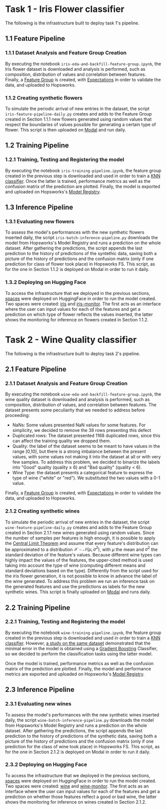 # Task 1 - Iris Flower classifier

The following is the infrastructure built to deploy task 1's pipeline.
## 1.1 Feature Pipeline
### 1.1.1 Dataset Analysis and Feature Group Creation

By executing the notebook `iris-eda-and-backfill-feature-group.ipynb`, the Iris flower dataset is downloaded and analysis is performed, such as composition, distribution of values and correlation between features.
Finally, a [Feature Group](https://docs.hopsworks.ai/feature-store-api/2.5.9/generated/feature_group/) is created, with [Expectations](https://docs.hopsworks.ai/feature-store-api/2.5.9/generated/api/expectation_api/) in order to validate the data, and uploaded to Hopsworks.

### 1.1.2 Creating synthetic flowers

To simulate the periodic arrival of new entries in the dataset, the script `iris-feature-pipeline-daily.py` creates and adds to the Feature Group created in Section 1.1.1 new flowers generated using random values that respect the boundaries of values possible for generating a certain type of flower. This script is then uploaded on [Modal](https://modal.com/) and run daily. 

## 1.2 Training Pipeline
### 1.2.1 Training, Testing and Registering the model

By executing the notebook `iris-training-pipeline.ipynb`, the feature group created in the previous step is downloaded and used in order to train a [KNN classifier](https://en.wikipedia.org/wiki/K-nearest_neighbors_algorithm). Once the latter is trained, performance metrics as well as the confusion matrix of the prediction are plotted. Finally, the model is exported and uploaded on Hopsworks's [Model Registry](https://docs.hopsworks.ai/3.1/concepts/mlops/registry/).


## 1.3 Inference Pipeline
### 1.3.1 Evaluating new flowers

To assess the model's performances with the new synthetic flowers inserted daily, the script `iris-batch-inference-pipeline.py` downloads the model from Hopsworks's Model Registry and runs a prediction on the whole dataset. After gathering the predictions, the script appends the last prediction to the history of predictions of the syntethic data, saving both a picture of the history of predictions and the confusion matrix (only if one prediction for class of flower took place) in Hopsworks FS.
This script, as for the one in Section 1.1.2 is deployed on Modal in order to run it daily.

### 1.3.2 Deploying on Hugging Face

To access the infrastructure that we deployed in the previous sections, [spaces](https://huggingface.co/docs/hub/spaces-overview) were deployed on HuggingFace in order to run the model created. 
Two spaces were created: [iris](https://matteocirca-iris.hf.space/) and [iris-monitor](https://matteocirca-iris-monitor.hf.space/).
The first acts as an interface where the user can input values for each of the features and get a prediction on which type of flower reflects the values inserted, the latter shows the monitoring for inference on flowers created in Section 1.1.2.

# Task 2 - Wine Quality classifier

The following is the infrastructure built to deploy task 2's pipeline.
## 2.1 Feature Pipeline
### 2.1.1 Dataset Analysis and Feature Group Creation

By executing the notebook `wine-eda-and-backfill-feature-group.ipynb`, the wine quality dataset is downloaded and analysis is performed, such as composition, distribution of values, and correlation between features.
The dataset presents some peculiarity that we needed to address before proceeding: 
-  NaNs: Some values presented NaN values for some features. For simplicity, we decided to remove the 38 rows presenting this defect
-  Duplicated rows: The dataset presented 1168 duplicated rows, since this can affect the training quality we dropped them.
-  Quality: the label of the dataset seems to be meant to have values in the range [0,10], but there is a strong imbalance between the present values, with some values not making it into the dataset at all or with very few samples. To address this problem, we decided to binarize the labels into "Good" quality (quality $\ge$ 6) and "Bad quality" (quality $\lt$ 6).
-  Wine Type: the dataset presents a categorical feature to express the type of wine ("white" or "red"). We substituted the two values with a 0-1 value.

Finally, a [Feature Group](https://docs.hopsworks.ai/feature-store-api/2.5.9/generated/feature_group/) is created, with [Expectations](https://docs.hopsworks.ai/feature-store-api/2.5.9/generated/api/expectation_api/) in order to validate the data, and uploaded to Hopsworks.

### 2.1.2 Creating synthetic wines

To simulate the periodic arrival of new entries in the dataset, the script `wine-feature-pipeline-daily.py` creates and adds to the Feature Group created in Section 2.1.1 new wines generated using random values.
Since the number of samples per features is high enough, it is possible to apply the [Central Limit Theorem](https://www.ncbi.nlm.nih.gov/pmc/articles/PMC5370305/) and assume that every feature's distribution can be approximated to a distribution $\mathcal{X}\sim\mathcal{N}(\mu,\sigma^2)$, with $\mu$ the mean and $\sigma^2$ the standard deviation of the feature's values. Because different wine types can highly impact the values of the features, the upper-cited method is used taking into account the type of wine (computing different means and standard deviations based on the type).
Differently from the script used for the iris flower generation, it is not possible to know in advance the label of the wine generated. To address this problem we run an inference task on the generated features and use the predictions as labels for the new synthetic wines. 
This script is finally uploaded on [Modal](https://modal.com/) and runs daily. 

## 2.2 Training Pipeline
### 2.2.1 Training, Testing and Registering the model

By executing the notebook `wine-training-pipeline.ipynb`, the feature group created in the previous step is downloaded and used in order to train a [KNN classifier](https://en.wikipedia.org/wiki/K-nearest_neighbors_algorithm). However, [a study on the same dataset](https://www.kaggle.com/code/wumanandpat/wine-quality-finding-the-minimal-model) demonstrated that the minimal error in the model is obtained using a [Gradient Boosting](https://en.wikipedia.org/wiki/Gradient_boosting) Classifier, so we decided to perform the classification tasks using the latter model.

Once the model is trained, performance metrics as well as the confusion matrix of the prediction are plotted. Finally, the model and performance metrics are exported and uploaded on Hopsworks's [Model Registry](https://docs.hopsworks.ai/3.1/concepts/mlops/registry/).


## 2.3 Inference Pipeline
### 2.3.1 Evaluating new wines

To assess the model's performances with the new synthetic wines inserted daily, the script `wine-batch-inference-pipeline.py` downloads the model from Hopsworks's Model Registry and runs a prediction on the whole dataset. After gathering the predictions, the script appends the last prediction to the history of predictions of the synthetic data, saving both a picture of the history of predictions and the confusion matrix (only if one prediction for the class of wine took place) in Hopsworks FS.
This script, as for the one in Section 2.1.2 is deployed on Modal in order to run it daily.

### 2.3.2 Deploying on Hugging Face

To access the infrastructure that we deployed in the previous sections, [spaces](https://huggingface.co/docs/hub/spaces-overview) were deployed on HuggingFace in order to run the model created. 
Two spaces were created: [wine](https://matteocirca-wine.hf.space/) and [wine-monitor](https://matteocirca-wine-monitor.hf.space/).
The first acts as an interface where the user can input values for each of the features and get a prediction on whether those features reflect a good or bad wine, the latter shows the monitoring for inference on wines created in Section 2.1.2.



